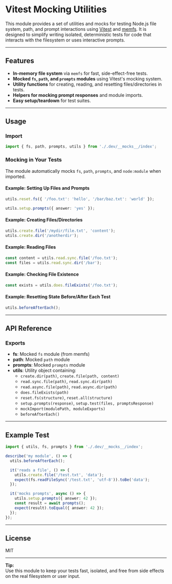 # Vitest Mocking Utilities

This module provides a set of utilities and mocks for testing Node.js file
system, path, and prompt interactions using [Vitest](https://vitest.dev/) and
[memfs](https://github.com/streamich/memfs). It is designed to simplify writing
isolated, deterministic tests for code that interacts with the filesystem or
uses interactive prompts.

---

## Features

- **In-memory file system** via `memfs` for fast, side-effect-free tests.
- **Mocked `fs`, `path`, and `prompts` modules** using Vitest's mocking system.
- **Utility functions** for creating, reading, and resetting files/directories
  in tests.
- **Helpers for mocking prompt responses** and module imports.
- **Easy setup/teardown** for test suites.

---

## Usage

### Import

```ts
import { fs, path, prompts, utils } from './.dev/__mocks__/index';
```

### Mocking in Your Tests

The module automatically mocks `fs`, `path`, `prompts`, and `node:module` when
imported.

#### Example: Setting Up Files and Prompts

```ts
utils.reset.fs({ '/foo.txt': 'hello', '/bar/baz.txt': 'world' });

utils.setup.prompts({ answer: 'yes' });
```

#### Example: Creating Files/Directories

```ts
utils.create.file('/mydir/file.txt', 'content');
utils.create.dir('/anotherdir');
```

#### Example: Reading Files

```ts
const content = utils.read.sync.file('/foo.txt');
const files = utils.read.sync.dir('/bar');
```

#### Example: Checking File Existence

```ts
const exists = utils.does.fileExists('/foo.txt');
```

#### Example: Resetting State Before/After Each Test

```ts
utils.beforeAfterEach();
```

---

## API Reference

### Exports

- **fs**: Mocked `fs` module (from memfs)
- **path**: Mocked `path` module
- **prompts**: Mocked `prompts` module
- **utils**: Utility object containing:
  - `create.dir(path)`, `create.file(path, content)`
  - `read.sync.file(path)`, `read.sync.dir(path)`
  - `read.async.file(path)`, `read.async.dir(path)`
  - `does.fileExists(path)`
  - `reset.fs(structure)`, `reset.all(structure)`
  - `setup.prompts(response)`, `setup.test(files, promptsResponse)`
  - `mockImport(modulePath, moduleExports)`
  - `beforeAfterEach()`

---

## Example Test

```ts
import { utils, fs, prompts } from './.dev/__mocks__/index';

describe('my module', () => {
  utils.beforeAfterEach();

  it('reads a file', () => {
    utils.create.file('/test.txt', 'data');
    expect(fs.readFileSync('/test.txt', 'utf-8')).toBe('data');
  });

  it('mocks prompts', async () => {
    utils.setup.prompts({ answer: 42 });
    const result = await prompts();
    expect(result).toEqual({ answer: 42 });
  });
});
```

---

## License

MIT

---

**Tip:**  
Use this module to keep your tests fast, isolated, and free from side effects on
the real filesystem or user input.

